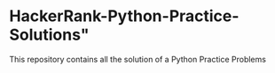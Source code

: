# HackerRank-Python-Practice-Solutions" 

This repository contains all the solution of a Python Practice Problems
